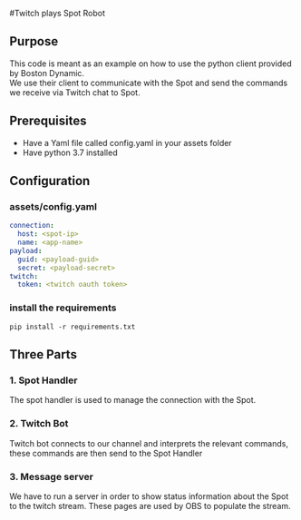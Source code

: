 #Twitch plays Spot Robot

## Purpose
This code is meant as an example on how to use the python client provided by Boston Dynamic.  
We use their client to communicate with the Spot and send the commands we receive via Twitch chat to Spot.

## Prerequisites
- Have a Yaml file called config.yaml in your assets folder
- Have python 3.7 installed

## Configuration

### assets/config.yaml
```yaml
connection:
  host: <spot-ip>
  name: <app-name>
payload:
  guid: <payload-guid>
  secret: <payload-secret>
twitch:
  token: <twitch oauth token>
```

### install the requirements
```shell
pip install -r requirements.txt
```

## Three Parts

### 1. Spot Handler
The spot handler is used to manage the connection with the Spot.

### 2. Twitch Bot
Twitch bot connects to our channel and interprets the relevant commands, these commands are then send to the Spot Handler

### 3. Message server
We have to run a server in order to show status information about the Spot to the twitch stream. These pages are used by OBS to populate the stream.